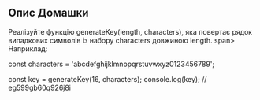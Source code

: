 ## Опис Домашки

Реалізуйте функцію generateKey(length, characters), яка повертає рядок випадкових символів із набору characters довжиною length. span>
Наприклад:

const characters = 'abcdefghijklmnopqrstuvwxyz0123456789';

const key = generateKey(16, characters);
console.log(key); // eg599gb60q926j8i